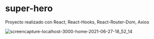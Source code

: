 # super-hero
Proyecto realizado con React, React-Hooks, React-Router-Dom, Axios

![screencapture-localhost-3000-home-2021-06-27-18_52_14](https://user-images.githubusercontent.com/63797901/123561174-4b59eb00-d77d-11eb-96c9-9fb87281d72d.png)
